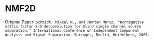 # NMF2D
Original Paper: ```Schmidt, Mikkel N., and Morten Mørup. "Nonnegative matrix factor 2-D deconvolution for blind single channel source separation." International Conference on Independent Component Analysis and Signal Separation. Springer, Berlin, Heidelberg, 2006.```
